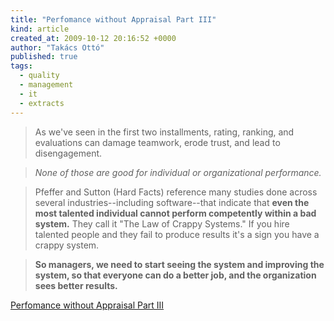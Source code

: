 ```yaml
---
title: "Perfomance without Appraisal Part III"
kind: article
created_at: 2009-10-12 20:16:52 +0000
author: "Takács Ottó"
published: true
tags: 
  - quality
  - management
  - it
  - extracts
---
```

>As we've seen in the first two installments, rating, ranking, and evaluations can damage teamwork, erode trust, and lead to disengagement.


>_None of those are good for individual or organizational performance._

>Pfeffer and Sutton (Hard Facts) reference many studies done across several industries--including software--that indicate that **even the most talented individual cannot perform competently within a bad system.** They call it "The Law of Crappy Systems." If you hire talented people and they fail to produce results it's a sign you have a crappy system.

>**So managers, we need to start seeing the system and improving the system, so that everyone can do a better job, and the organization sees better results.**

[Perfomance without Appraisal Part III](http://www.estherderby.com/weblog/2009/09/perfomance-without-appraisal-part-iii.html)

<div class='old-comments'></div>